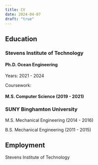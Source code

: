 ```yaml
---
title: CV
date: 2024-04-07
draft: "true"
---
```

## Education

### Stevens Institute of Technology 

#### Ph.D. Ocean Engineering

Years: 2021 - 2024

Coursework: 

#### M.S. Computer Science (2019 - 2021)


### SUNY Binghamton University 

M.S. Mechanical Engineering (2014 - 2016)

B.S. Mechanical Engineering (2011 - 2015)

## Employment 

Stevens Institute of Technology

